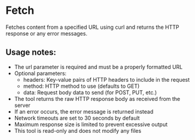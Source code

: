 # Fetch

Fetches content from a specified URL using curl and returns the HTTP response or any error messages.

## Usage notes:

- The url parameter is required and must be a properly formatted URL
- Optional parameters:
  - headers: Key-value pairs of HTTP headers to include in the request
  - method: HTTP method to use (defaults to GET)
  - data: Request body data to send (for POST, PUT, etc.)
- The tool returns the raw HTTP response body as received from the server
- If an error occurs, the error message is returned instead
- Network timeouts are set to 30 seconds by default
- Maximum response size is limited to prevent excessive output
- This tool is read-only and does not modify any files

